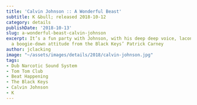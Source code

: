 ```yaml
---
title: 'Calvin Johnson :: A Wonderful Beast'
subtitle: K &bull; released 2018-10-12
category: details
publishDate: '2018-10-13'
slug: a-wonderful-beast-calvin-johnson
excerpt: It’s a fun party with Johnson, with his deep deep voice, laconic tone, and
  a boogie-down attitude from the Black Keys’ Patrick Carney
author: jclacking
image: "~/assets/images/details/2018/calvin-johnson.jpg"
tags:
- Dub Narcotic Sound System
- Tom Tom Club
- Beat Happening
- The Black Keys
- Calvin Johnson
- K
---
```


